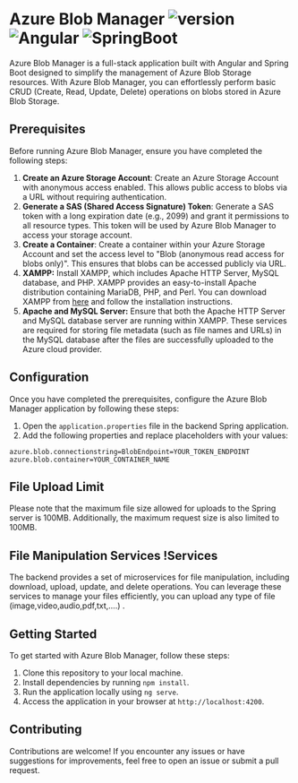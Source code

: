 # Azure Blob Manager ![version](https://img.shields.io/badge/version-1.0.0-blue) ![Angular](https://img.shields.io/badge/Angular-15-red) ![SpringBoot](https://img.shields.io/badge/SpringBoot-green)

Azure Blob Manager is a full-stack application built with Angular and Spring Boot designed to simplify the management of Azure Blob Storage resources. With Azure Blob Manager, you can effortlessly perform basic CRUD (Create, Read, Update, Delete) operations on blobs stored in Azure Blob Storage.

## Prerequisites 

Before running Azure Blob Manager, ensure you have completed the following steps:

1. **Create an Azure Storage Account**: Create an Azure Storage Account with anonymous access enabled. This allows public access to blobs via a URL without requiring authentication.
2. **Generate a SAS (Shared Access Signature) Token**: Generate a SAS token with a long expiration date (e.g., 2099) and grant it permissions to all resource types. This token will be used by Azure Blob Manager to access your storage account.
3. **Create a Container**: Create a container within your Azure Storage Account and set the access level to "Blob (anonymous read access for blobs only)". This ensures that blobs can be accessed publicly via URL.
4. **XAMPP:** Install XAMPP, which includes Apache HTTP Server, MySQL database, and PHP. XAMPP provides an easy-to-install Apache distribution containing MariaDB, PHP, and Perl. You can download XAMPP from [here](https://www.apachefriends.org/index.html) and follow the installation instructions.
5. **Apache and MySQL Server:** Ensure that both the Apache HTTP Server and MySQL database server are running within XAMPP. These services are required for storing file metadata (such as file names and URLs) in the MySQL database after the files are successfully uploaded to the Azure cloud provider.

## Configuration 

Once you have completed the prerequisites, configure the Azure Blob Manager application by following these steps:

1. Open the `application.properties` file in the backend Spring application.
2. Add the following properties and replace placeholders with your values:
```properties
azure.blob.connectionstring=BlobEndpoint=YOUR_TOKEN_ENDPOINT
azure.blob.container=YOUR_CONTAINER_NAME
```
## File Upload Limit 

Please note that the maximum file size allowed for uploads to the Spring server is 100MB. Additionally, the maximum request size is also limited to 100MB.

## File Manipulation Services !Services

The backend provides a set of microservices for file manipulation, including download, upload, update, and delete operations. You can leverage these services to manage your files efficiently, you can upload any type of file (image,video,audio,pdf,txt,....) .

## Getting Started 

To get started with Azure Blob Manager, follow these steps:

1. Clone this repository to your local machine.
2. Install dependencies by running `npm install`.
3. Run the application locally using `ng serve`.
4. Access the application in your browser at `http://localhost:4200`.

## Contributing 

Contributions are welcome! If you encounter any issues or have suggestions for improvements, feel free to open an issue or submit a pull request.
